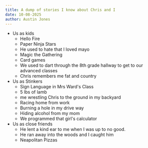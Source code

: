 ```yaml
---
title: A dump of stories I know about Chris and I
date: 10-08-2025
author: Austin Jones
---
```


- Us as kids
    + Hello Fire
    + Paper Ninja Stars
    + He used to hate that I loved mayo
    + Magic the Gathering
    + Card games
    + We used to dart through the 8th grade hallway to get to our advanced classes
    + Chris remembers me fat and country
- Us as Stinkers
    + Sign Language in Mrs Ward's Class
    + 5 lbs of lamb
    + me wrestling Chris to the ground in my backyard
    + Racing home from work
    + Burning a hole in my drive way
    + Hiding alcohol from my mom
    + We programmed that girl's calculator
- Us as close friends
    + He lent a kind ear to me when I was up to no good.
    + He ran away into the woods and I caught him
    + Neapolitan Pizzas
